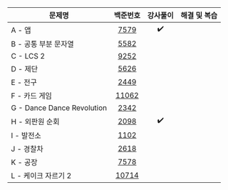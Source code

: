 |문제명|백준번호|강사풀이|해결 및 복습|
|------|:------:|:------:|:------:|
|A - 앱|[7579](https://www.acmicpc.net/problem/7579)|:heavy_check_mark:||
|B - 공통 부분 문자열|[5582](https://www.acmicpc.net/problem/5582)|||
|C - LCS 2|[9252](https://www.acmicpc.net/problem/9252)|||
|D - 제단|[5626](https://www.acmicpc.net/problem/5626)|||
|E - 전구|[2449](https://www.acmicpc.net/problem/2449)|||
|F - 카드 게임|[11062](https://www.acmicpc.net/problem/11062)|||
|G - Dance Dance Revolution|[2342](https://www.acmicpc.net/problem/2342)|||
|H - 외판원 순회|[2098](https://www.acmicpc.net/problem/2098)|:heavy_check_mark:||
|I - 발전소|[1102](https://www.acmicpc.net/problem/1102)|||
|J - 경찰차|[2618](https://www.acmicpc.net/problem/2618)|||
|K - 공장|[7578](https://www.acmicpc.net/problem/7578)|||
|L - 케이크 자르기 2|[10714](https://www.acmicpc.net/problem/10714)|||
